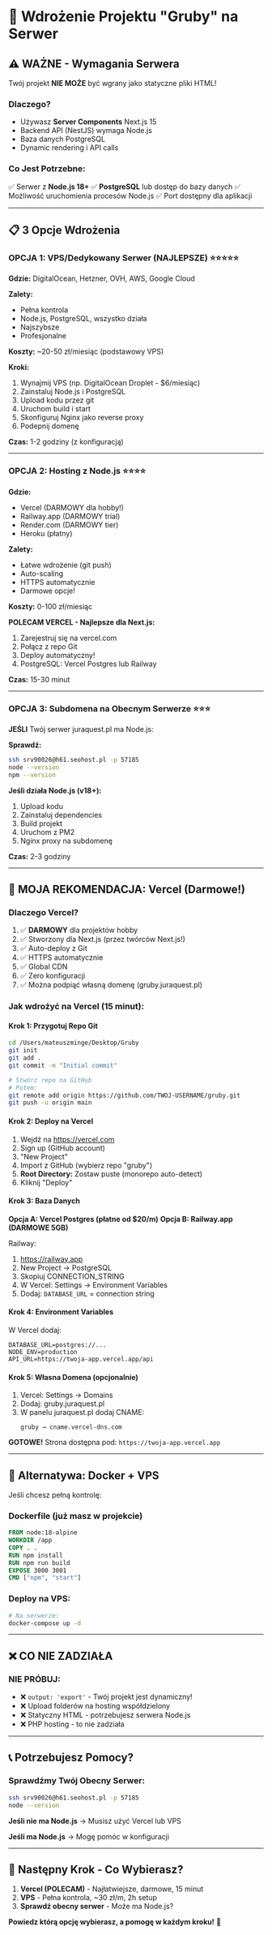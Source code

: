 # 🚀 Wdrożenie Projektu "Gruby" na Serwer

## ⚠️ WAŻNE - Wymagania Serwera

Twój projekt **NIE MOŻE** być wgrany jako statyczne pliki HTML!

### Dlaczego?
- Używasz **Server Components** Next.js 15
- Backend API (NestJS) wymaga Node.js
- Baza danych PostgreSQL
- Dynamic rendering i API calls

### Co Jest Potrzebne:
✅ Serwer z **Node.js 18+**
✅ **PostgreSQL** lub dostęp do bazy danych
✅ Możliwość uruchomienia procesów Node.js
✅ Port dostępny dla aplikacji

---

## 📋 3 Opcje Wdrożenia

### **OPCJA 1: VPS/Dedykowany Serwer (NAJLEPSZE)** ⭐⭐⭐⭐⭐

**Gdzie:** DigitalOcean, Hetzner, OVH, AWS, Google Cloud

**Zalety:**
- Pełna kontrola
- Node.js, PostgreSQL, wszystko działa
- Najszybsze
- Profesjonalne

**Koszty:** ~20-50 zł/miesiąc (podstawowy VPS)

**Kroki:**
1. Wynajmij VPS (np. DigitalOcean Droplet - $6/miesiąc)
2. Zainstaluj Node.js i PostgreSQL
3. Upload kodu przez git
4. Uruchom build i start
5. Skonfiguruj Nginx jako reverse proxy
6. Podepnij domenę

**Czas:** 1-2 godziny (z konfiguracją)

---

### **OPCJA 2: Hosting z Node.js** ⭐⭐⭐⭐

**Gdzie:** 
- Vercel (DARMOWY dla hobby!)
- Railway.app (DARMOWY trial)
- Render.com (DARMOWY tier)
- Heroku (płatny)

**Zalety:**
- Łatwe wdrożenie (git push)
- Auto-scaling
- HTTPS automatycznie
- Darmowe opcje!

**Koszty:** 0-100 zł/miesiąc

**POLECAM VERCEL - Najlepsze dla Next.js:**
1. Zarejestruj się na vercel.com
2. Połącz z repo Git
3. Deploy automatyczny!
4. PostgreSQL: Vercel Postgres lub Railway

**Czas:** 15-30 minut

---

### **OPCJA 3: Subdomena na Obecnym Serwerze** ⭐⭐⭐

**JEŚLI** Twój serwer juraquest.pl ma Node.js:

**Sprawdź:**
```bash
ssh srv90026@h61.seohost.pl -p 57185
node --version
npm --version
```

**Jeśli działa Node.js (v18+):**
1. Upload kodu
2. Zainstaluj dependencies
3. Build projekt
4. Uruchom z PM2
5. Nginx proxy na subdomenę

**Czas:** 2-3 godziny

---

## 🎯 MOJA REKOMENDACJA: Vercel (Darmowe!)

### Dlaczego Vercel?
1. ✅ **DARMOWY** dla projektów hobby
2. ✅ Stworzony dla Next.js (przez twórców Next.js!)
3. ✅ Auto-deploy z Git
4. ✅ HTTPS automatycznie
5. ✅ Global CDN
6. ✅ Zero konfiguracji
7. ✅ Można podpiąć własną domenę (gruby.juraquest.pl)

### Jak wdrożyć na Vercel (15 minut):

#### Krok 1: Przygotuj Repo Git
```bash
cd /Users/mateuszminge/Desktop/Gruby
git init
git add .
git commit -m "Initial commit"

# Stwórz repo na GitHub
# Potem:
git remote add origin https://github.com/TWOJ-USERNAME/gruby.git
git push -u origin main
```

#### Krok 2: Deploy na Vercel
1. Wejdź na https://vercel.com
2. Sign up (GitHub account)
3. "New Project"
4. Import z GitHub (wybierz repo "gruby")
5. **Root Directory:** Zostaw puste (monorepo auto-detect)
6. Kliknij "Deploy"

#### Krok 3: Baza Danych
**Opcja A: Vercel Postgres (płatne od $20/m)**
**Opcja B: Railway.app (DARMOWE 5GB)**

Railway:
1. https://railway.app
2. New Project → PostgreSQL
3. Skopiuj CONNECTION_STRING
4. W Vercel: Settings → Environment Variables
5. Dodaj: `DATABASE_URL` = connection string

#### Krok 4: Environment Variables
W Vercel dodaj:
```
DATABASE_URL=postgres://...
NODE_ENV=production
API_URL=https://twoja-app.vercel.app/api
```

#### Krok 5: Własna Domena (opcjonalnie)
1. Vercel: Settings → Domains
2. Dodaj: gruby.juraquest.pl
3. W panelu juraquest.pl dodaj CNAME:
   ```
   gruby → cname.vercel-dns.com
   ```

**GOTOWE!** Strona dostępna pod: `https://twoja-app.vercel.app`

---

## 🔧 Alternatywa: Docker + VPS

Jeśli chcesz pełną kontrolę:

### Dockerfile (już masz w projekcie)
```dockerfile
FROM node:18-alpine
WORKDIR /app
COPY . .
RUN npm install
RUN npm run build
EXPOSE 3000 3001
CMD ["npm", "start"]
```

### Deploy na VPS:
```bash
# Na serwerze:
docker-compose up -d
```

---

## ❌ CO NIE ZADZIAŁA

### NIE PRÓBUJ:
- ❌ `output: 'export'` - Twój projekt jest dynamiczny!
- ❌ Upload folderów na hosting współdzielony
- ❌ Statyczny HTML - potrzebujesz serwera Node.js
- ❌ PHP hosting - to nie zadziała

---

## 📞 Potrzebujesz Pomocy?

### Sprawdźmy Twój Obecny Serwer:
```bash
ssh srv90026@h61.seohost.pl -p 57185
node --version
```

**Jeśli nie ma Node.js** → Musisz użyć Vercel lub VPS

**Jeśli ma Node.js** → Mogę pomóc w konfiguracji

---

## 🎯 Następny Krok - Co Wybierasz?

1. **Vercel (POLECAM)** - Najłatwiejsze, darmowe, 15 minut
2. **VPS** - Pełna kontrola, ~30 zł/m, 2h setup
3. **Sprawdź obecny serwer** - Może ma Node.js?

**Powiedz którą opcję wybierasz, a pomogę w każdym kroku!** 🚀
